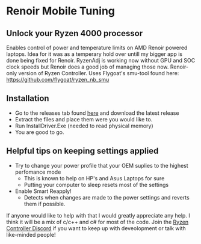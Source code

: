 # Renoir Mobile Tuning
## Unlock your Ryzen 4000 processor
Enables control of power and temperature limits on AMD Renoir powered laptops.
Idea for it was as a temperary hold over untill my bigger app is done being fixed for Renoir. RyzenAdj is working now without GPU and SOC clock speeds but Renoir does a good job of managing those now. Renoir-only version of Ryzen Controller. Uses Flygoat's smu-tool found here: https://github.com/flygoat/ryzen_nb_smu
## Installation
- Go to the releases tab found [here](https://github.com/sbski/Renoir-Mobile-Tuning/releases) and download the latest release
- Extract the files and place them were you would like to.
- Run InstallDriver.Exe (needed to read physical memory)
- You are good to go.
## Helpful tips on keeping settings applied
- Try to change your power profile that your OEM suplies to the highest perfomance mode
  - This is known to help on HP's and Asus Laptops for sure
  - Putting your computer to sleep resets most of the settings
- Enable Smart Reapply!
  - Detects when changes are made to the power settings and reverts them if possible. 

If anyone would like to help with that I would greatly appreciate any help. I think it will be a mix of c/c++ and c# for most of the code.
Join the [Ryzen Controller Discord](https://discordapp.com/invite/EahayUv) if you want to keep up with deveolopment or talk with like-minded people!
